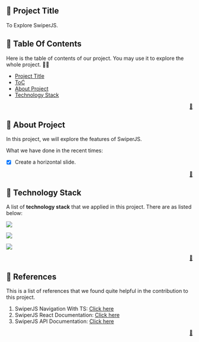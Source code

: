 <!-- START Project Title -->
## 📓 Project Title
To Explore SwiperJS.
<!-- END Project Title -->

<!-- START Table Of Contents -->
## 📌 Table Of Contents
Here is the table of contents of our project. You may use it to explore the whole project. 🛴💨

- [Project Title](#-project-title)
- [ToC](#-table-of-contents)
- [About Project](#-about-project)
- [Technology Stack](#-technology-stack)

<p align="right"><a href="#-project-title">🔼</a></p>
<!-- END Table Of Contents -->

<!-- START About Project -->
## 📢 About Project
In this project, we will explore the features of SwiperJS.

What we have done in the recent times:
* [x] Create a horizontal slide.

<p align="right"><a href="#-project-title">🔼</a></p>
<!-- END About Project -->

<!-- START Technology Stack -->
## 🚀 Technology Stack
A list of **technology stack** that we applied in this project. There are as listed below:

<p align="left">
  <a href="https://skillicons.dev">
    <img src="https://skillicons.dev/icons?i=html,css,javascript" />
  </a>
</p>
<p align="left">
  <a href="https://skillicons.dev">
    <img src="https://skillicons.dev/icons?i=nextjs,tailwind" />
  </a>
</p>
<p align="left">
  <a href="https://skillicons.dev">
    <img src="https://skillicons.dev/icons?i=vscode" />
  </a>
</p>

<p align="right"><a href="#-project-title">🔼</a></p>
<!-- END Technology Stack -->

<!-- START References -->
## 🔎 References
This is a list of references that we found quite helpful in the contribution to this project.
1. SwiperJS Navigation With TS: [Click here](https://github.com/nolimits4web/swiper/issues/3855)
2. SwiperJS React Documentation: [Click here](https://swiperjs.com/react)
3. SwiperJS API Documentation: [Click here](https://swiperjs.com/swiper-api)
   
<p align="right"><a href="#-project-title">🔼</a></p>
<!-- END References -->
